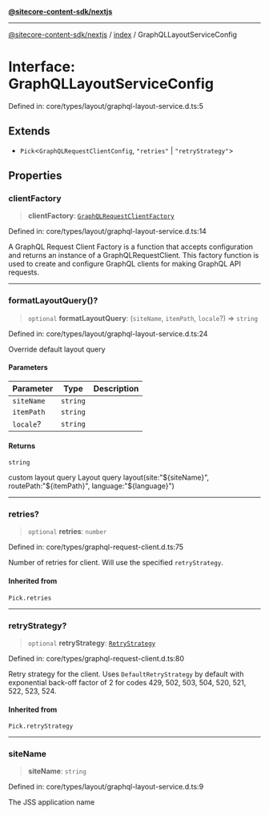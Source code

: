 [**@sitecore-content-sdk/nextjs**](../../README.md)

***

[@sitecore-content-sdk/nextjs](../../README.md) / [index](../README.md) / GraphQLLayoutServiceConfig

# Interface: GraphQLLayoutServiceConfig

Defined in: core/types/layout/graphql-layout-service.d.ts:5

## Extends

- `Pick`\<`GraphQLRequestClientConfig`, `"retries"` \| `"retryStrategy"`\>

## Properties

### clientFactory

> **clientFactory**: [`GraphQLRequestClientFactory`](../../graphql/type-aliases/GraphQLRequestClientFactory.md)

Defined in: core/types/layout/graphql-layout-service.d.ts:14

A GraphQL Request Client Factory is a function that accepts configuration and returns an instance of a GraphQLRequestClient.
This factory function is used to create and configure GraphQL clients for making GraphQL API requests.

***

### formatLayoutQuery()?

> `optional` **formatLayoutQuery**: (`siteName`, `itemPath`, `locale`?) => `string`

Defined in: core/types/layout/graphql-layout-service.d.ts:24

Override default layout query

#### Parameters

| Parameter | Type | Description |
| ------ | ------ | ------ |
| `siteName` | `string` |  |
| `itemPath` | `string` |  |
| `locale`? | `string` |  |

#### Returns

`string`

custom layout query
Layout query
layout(site:"${siteName}", routePath:"${itemPath}", language:"${language}")

***

### retries?

> `optional` **retries**: `number`

Defined in: core/types/graphql-request-client.d.ts:75

Number of retries for client. Will use the specified `retryStrategy`.

#### Inherited from

`Pick.retries`

***

### retryStrategy?

> `optional` **retryStrategy**: [`RetryStrategy`](../../graphql/interfaces/RetryStrategy.md)

Defined in: core/types/graphql-request-client.d.ts:80

Retry strategy for the client. Uses `DefaultRetryStrategy` by default with exponential
back-off factor of 2 for codes 429, 502, 503, 504, 520, 521, 522, 523, 524.

#### Inherited from

`Pick.retryStrategy`

***

### siteName

> **siteName**: `string`

Defined in: core/types/layout/graphql-layout-service.d.ts:9

The JSS application name
